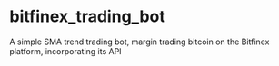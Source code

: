 # bitfinex_trading_bot
A simple SMA trend trading bot, margin trading bitcoin on the Bitfinex platform, incorporating its API
